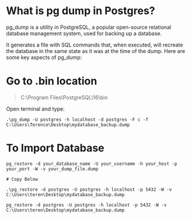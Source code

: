 # What is pg dump in Postgres? 

pg_dump is a utility in PostgreSQL, a popular open-source relational database management system, used for backing up a database. 

It generates a file with SQL commands that, when executed, will recreate the database in the same state as it was at the time of the dump. Here are some key aspects of pg_dump:

# Go to .bin location

> C:\Program Files\PostgreSQL\16\bin

Open terminal and type:

```
.\pg_dump -U postgres -h localhost -d postgres -F c -f C:\Users\Terence\Desktop\mydatabase_backup.dump
```

# To Import Database

```
pg_restore -d your_database_name -U your_username -h your_host -p your_port -W -v your_dump_file.dump

# Copy Below 

.\pg_restore -d postgres -U postgres -h localhost -p 5432 -W -v C:\Users\teren\Desktop\mydatabase_backup.dump

pg_restore -d postgres -U postgres -h localhost -p 5432 -W -v C:\Users\teren\Desktop\mydatabase_backup.dump
```

